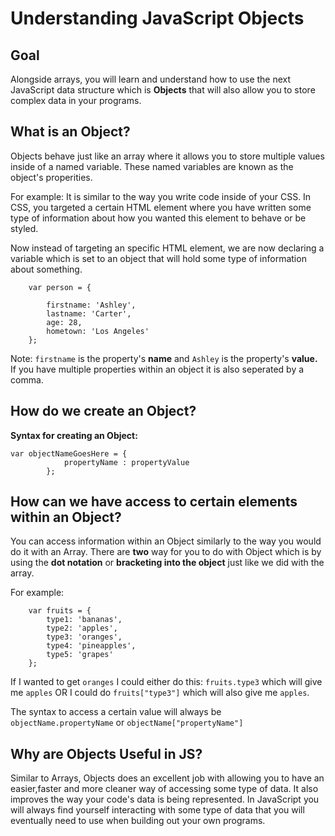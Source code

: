 # Understanding JavaScript Objects

## Goal

Alongside arrays, you will learn and understand how to use the next JavaScript data structure which is **Objects** that will also allow you to store complex data in your programs.


## What is an Object?  
Objects behave just like an array where it allows you to store multiple values inside of a named variable. These named variables are known as the object's properities. 


For example: It is similar to the way you write code inside of your CSS. In CSS, you targeted a certain HTML element where you have written some type of information about how you wanted this element to behave or be styled. 

Now instead of targeting an specific HTML element, we are now declaring a variable which is set to an object that will hold some type of information about something. 

		var person = {

			firstname: 'Ashley', 
			lastname: 'Carter', 
			age: 28, 
			hometown: 'Los Angeles'
		}; 

Note: `firstname` is the property's **name** and `Ashley` is the property's **value.** If you have multiple properties within an object it is also seperated by a comma. 

## How do we create an Object?  

**Syntax for creating an Object:** 

	var objectNameGoesHere = {
				propertyName : propertyValue
			};

## How can we have access to certain elements within an Object?  

You can access information within an Object similarly to the way you would do it with an Array. There are **two** way for you to do with Object which is by using the **dot notation** or **bracketing into the object** just like we did with the array. 

For example: 

		var fruits = {
			type1: 'bananas',
			type2: 'apples',
			type3: 'oranges', 
			type4: 'pineapples', 
			type5: 'grapes'
		};

If I wanted to get `oranges` I could either do this: `fruits.type3` which will give me `apples`
OR I could do `fruits["type3"]` which will also give me `apples`. 

The syntax to access a certain value will always be `objectName.propertyName` or `objectName["propertyName"]` 

## Why are Objects Useful in JS? 

Similar to Arrays, Objects does an excellent job with allowing you to have an easier,faster and more cleaner way of accessing some type of data. It also improves the way your code's data is being represented. In JavaScript you will always find yourself interacting with some type of data that you will eventually need to use when building out your own programs. 



